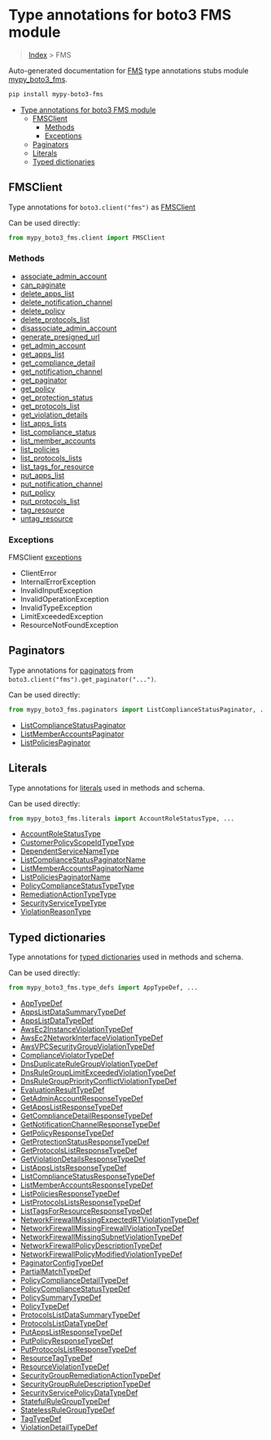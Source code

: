 # Type annotations for boto3 FMS module

> [Index](..) > FMS

Auto-generated documentation for
[FMS](https://boto3.amazonaws.com/v1/documentation/api/1.17.71/reference/services/fms.html#FMS)
type annotations stubs module
[mypy_boto3_fms](https://pypi.org/project/mypy-boto3-fms/).

```bash
pip install mypy-boto3-fms
```

- [Type annotations for boto3 FMS module](#type-annotations-for-boto3-fms-module)
  - [FMSClient](#fmsclient)
    - [Methods](#methods)
    - [Exceptions](#exceptions)
  - [Paginators](#paginators)
  - [Literals](#literals)
  - [Typed dictionaries](#typed-dictionaries)

## FMSClient

Type annotations for `boto3.client("fms")` as [FMSClient](./client.md)

Can be used directly:

```python
from mypy_boto3_fms.client import FMSClient
```

### Methods

- [associate_admin_account](./client.md#associate_admin_account)
- [can_paginate](./client.md#can_paginate)
- [delete_apps_list](./client.md#delete_apps_list)
- [delete_notification_channel](./client.md#delete_notification_channel)
- [delete_policy](./client.md#delete_policy)
- [delete_protocols_list](./client.md#delete_protocols_list)
- [disassociate_admin_account](./client.md#disassociate_admin_account)
- [generate_presigned_url](./client.md#generate_presigned_url)
- [get_admin_account](./client.md#get_admin_account)
- [get_apps_list](./client.md#get_apps_list)
- [get_compliance_detail](./client.md#get_compliance_detail)
- [get_notification_channel](./client.md#get_notification_channel)
- [get_paginator](./client.md#get_paginator)
- [get_policy](./client.md#get_policy)
- [get_protection_status](./client.md#get_protection_status)
- [get_protocols_list](./client.md#get_protocols_list)
- [get_violation_details](./client.md#get_violation_details)
- [list_apps_lists](./client.md#list_apps_lists)
- [list_compliance_status](./client.md#list_compliance_status)
- [list_member_accounts](./client.md#list_member_accounts)
- [list_policies](./client.md#list_policies)
- [list_protocols_lists](./client.md#list_protocols_lists)
- [list_tags_for_resource](./client.md#list_tags_for_resource)
- [put_apps_list](./client.md#put_apps_list)
- [put_notification_channel](./client.md#put_notification_channel)
- [put_policy](./client.md#put_policy)
- [put_protocols_list](./client.md#put_protocols_list)
- [tag_resource](./client.md#tag_resource)
- [untag_resource](./client.md#untag_resource)

### Exceptions

FMSClient [exceptions](./client.md#exceptions)

- ClientError
- InternalErrorException
- InvalidInputException
- InvalidOperationException
- InvalidTypeException
- LimitExceededException
- ResourceNotFoundException

## Paginators

Type annotations for [paginators](./paginators.md) from
`boto3.client("fms").get_paginator("...")`.

Can be used directly:

```python
from mypy_boto3_fms.paginators import ListComplianceStatusPaginator, ...
```

- [ListComplianceStatusPaginator](./paginators.md#listcompliancestatuspaginator)
- [ListMemberAccountsPaginator](./paginators.md#listmemberaccountspaginator)
- [ListPoliciesPaginator](./paginators.md#listpoliciespaginator)

## Literals

Type annotations for [literals](./literals.md) used in methods and schema.

Can be used directly:

```python
from mypy_boto3_fms.literals import AccountRoleStatusType, ...
```

- [AccountRoleStatusType](./literals.md#accountrolestatustype)
- [CustomerPolicyScopeIdTypeType](./literals.md#customerpolicyscopeidtypetype)
- [DependentServiceNameType](./literals.md#dependentservicenametype)
- [ListComplianceStatusPaginatorName](./literals.md#listcompliancestatuspaginatorname)
- [ListMemberAccountsPaginatorName](./literals.md#listmemberaccountspaginatorname)
- [ListPoliciesPaginatorName](./literals.md#listpoliciespaginatorname)
- [PolicyComplianceStatusTypeType](./literals.md#policycompliancestatustypetype)
- [RemediationActionTypeType](./literals.md#remediationactiontypetype)
- [SecurityServiceTypeType](./literals.md#securityservicetypetype)
- [ViolationReasonType](./literals.md#violationreasontype)

## Typed dictionaries

Type annotations for [typed dictionaries](./type_defs.md) used in methods and
schema.

Can be used directly:

```python
from mypy_boto3_fms.type_defs import AppTypeDef, ...
```

- [AppTypeDef](./type_defs.md#apptypedef)
- [AppsListDataSummaryTypeDef](./type_defs.md#appslistdatasummarytypedef)
- [AppsListDataTypeDef](./type_defs.md#appslistdatatypedef)
- [AwsEc2InstanceViolationTypeDef](./type_defs.md#awsec2instanceviolationtypedef)
- [AwsEc2NetworkInterfaceViolationTypeDef](./type_defs.md#awsec2networkinterfaceviolationtypedef)
- [AwsVPCSecurityGroupViolationTypeDef](./type_defs.md#awsvpcsecuritygroupviolationtypedef)
- [ComplianceViolatorTypeDef](./type_defs.md#complianceviolatortypedef)
- [DnsDuplicateRuleGroupViolationTypeDef](./type_defs.md#dnsduplicaterulegroupviolationtypedef)
- [DnsRuleGroupLimitExceededViolationTypeDef](./type_defs.md#dnsrulegrouplimitexceededviolationtypedef)
- [DnsRuleGroupPriorityConflictViolationTypeDef](./type_defs.md#dnsrulegrouppriorityconflictviolationtypedef)
- [EvaluationResultTypeDef](./type_defs.md#evaluationresulttypedef)
- [GetAdminAccountResponseTypeDef](./type_defs.md#getadminaccountresponsetypedef)
- [GetAppsListResponseTypeDef](./type_defs.md#getappslistresponsetypedef)
- [GetComplianceDetailResponseTypeDef](./type_defs.md#getcompliancedetailresponsetypedef)
- [GetNotificationChannelResponseTypeDef](./type_defs.md#getnotificationchannelresponsetypedef)
- [GetPolicyResponseTypeDef](./type_defs.md#getpolicyresponsetypedef)
- [GetProtectionStatusResponseTypeDef](./type_defs.md#getprotectionstatusresponsetypedef)
- [GetProtocolsListResponseTypeDef](./type_defs.md#getprotocolslistresponsetypedef)
- [GetViolationDetailsResponseTypeDef](./type_defs.md#getviolationdetailsresponsetypedef)
- [ListAppsListsResponseTypeDef](./type_defs.md#listappslistsresponsetypedef)
- [ListComplianceStatusResponseTypeDef](./type_defs.md#listcompliancestatusresponsetypedef)
- [ListMemberAccountsResponseTypeDef](./type_defs.md#listmemberaccountsresponsetypedef)
- [ListPoliciesResponseTypeDef](./type_defs.md#listpoliciesresponsetypedef)
- [ListProtocolsListsResponseTypeDef](./type_defs.md#listprotocolslistsresponsetypedef)
- [ListTagsForResourceResponseTypeDef](./type_defs.md#listtagsforresourceresponsetypedef)
- [NetworkFirewallMissingExpectedRTViolationTypeDef](./type_defs.md#networkfirewallmissingexpectedrtviolationtypedef)
- [NetworkFirewallMissingFirewallViolationTypeDef](./type_defs.md#networkfirewallmissingfirewallviolationtypedef)
- [NetworkFirewallMissingSubnetViolationTypeDef](./type_defs.md#networkfirewallmissingsubnetviolationtypedef)
- [NetworkFirewallPolicyDescriptionTypeDef](./type_defs.md#networkfirewallpolicydescriptiontypedef)
- [NetworkFirewallPolicyModifiedViolationTypeDef](./type_defs.md#networkfirewallpolicymodifiedviolationtypedef)
- [PaginatorConfigTypeDef](./type_defs.md#paginatorconfigtypedef)
- [PartialMatchTypeDef](./type_defs.md#partialmatchtypedef)
- [PolicyComplianceDetailTypeDef](./type_defs.md#policycompliancedetailtypedef)
- [PolicyComplianceStatusTypeDef](./type_defs.md#policycompliancestatustypedef)
- [PolicySummaryTypeDef](./type_defs.md#policysummarytypedef)
- [PolicyTypeDef](./type_defs.md#policytypedef)
- [ProtocolsListDataSummaryTypeDef](./type_defs.md#protocolslistdatasummarytypedef)
- [ProtocolsListDataTypeDef](./type_defs.md#protocolslistdatatypedef)
- [PutAppsListResponseTypeDef](./type_defs.md#putappslistresponsetypedef)
- [PutPolicyResponseTypeDef](./type_defs.md#putpolicyresponsetypedef)
- [PutProtocolsListResponseTypeDef](./type_defs.md#putprotocolslistresponsetypedef)
- [ResourceTagTypeDef](./type_defs.md#resourcetagtypedef)
- [ResourceViolationTypeDef](./type_defs.md#resourceviolationtypedef)
- [SecurityGroupRemediationActionTypeDef](./type_defs.md#securitygroupremediationactiontypedef)
- [SecurityGroupRuleDescriptionTypeDef](./type_defs.md#securitygroupruledescriptiontypedef)
- [SecurityServicePolicyDataTypeDef](./type_defs.md#securityservicepolicydatatypedef)
- [StatefulRuleGroupTypeDef](./type_defs.md#statefulrulegrouptypedef)
- [StatelessRuleGroupTypeDef](./type_defs.md#statelessrulegrouptypedef)
- [TagTypeDef](./type_defs.md#tagtypedef)
- [ViolationDetailTypeDef](./type_defs.md#violationdetailtypedef)
